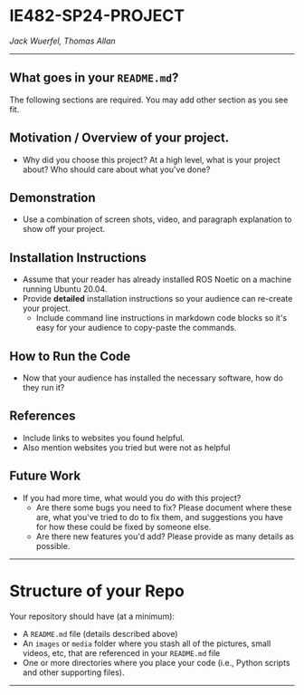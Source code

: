 # IE482-SP24-PROJECT
*Jack Wuerfel, Thomas Allan*

---

## What goes in your `README.md`?
The following sections are required.  You may add other section as you see fit.

## Motivation / Overview of your project.
- Why did you choose this project?   At a high level, what is your project about? Who should care about what you've done? 

## Demonstration
- Use a combination of screen shots, video, and paragraph explanation to show off your project.
   
## Installation Instructions
- Assume that your reader has already installed ROS Noetic on a machine running Ubuntu 20.04.
- Provide **detailed** installation instructions so your audience can re-create your project.
    - Include command line instructions in markdown code blocks so it's easy for your audience to copy-paste the commands.
## How to Run the Code
- Now that your audience has installed the necessary software, how do they run it?

## References
- Include links to websites you found helpful.
- Also mention websites you tried but were not as helpful

## Future Work
- If you had more time, what would you do with this project?
    - Are there some bugs you need to fix?  Please document where these are, what you've tried to do to fix them, and suggestions you have for how these could be fixed by someone else.
    - Are there new features you'd add?  Please provide as many details as possible.

---
# Structure of your Repo
Your repository should have (at a minimum):
- A `README.md` file (details described above)
- An `images` or `media` folder where you stash all of the pictures, small videos, etc, that are referenced in your `README.md` file
- One or more directories where you place your code (i.e., Python scripts and other supporting files).

--- 


